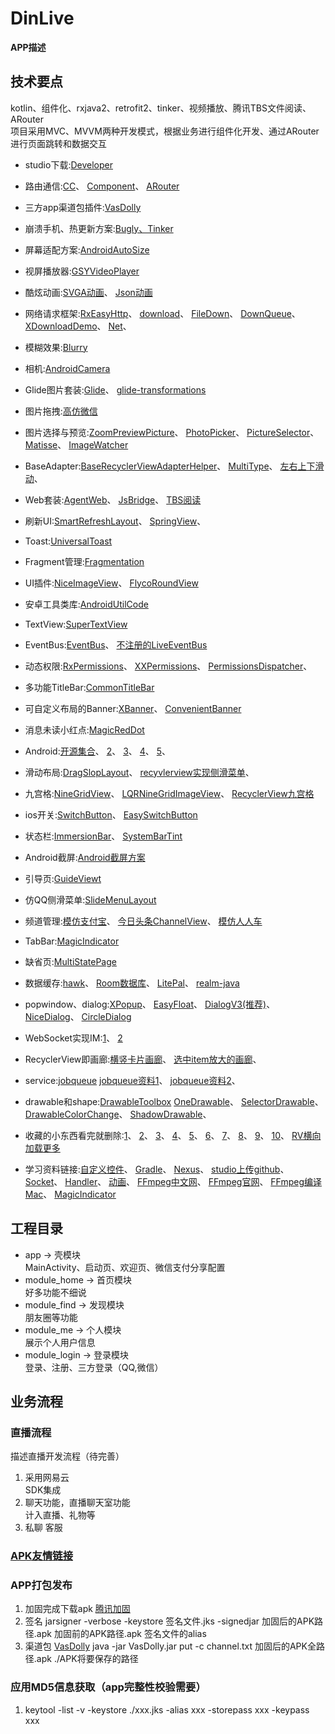 # DinLive
**APP描述**
## 技术要点  
kotlin、组件化、rxjava2、retrofit2、tinker、视频播放、腾讯TBS文件阅读、ARouter  
项目采用MVC、MVVM两种开发模式，根据业务进行组件化开发、通过ARouter进行页面跳转和数据交互  
- studio下载:[Developer](https://developer.android.google.cn)
- 路由通信:[CC](https://qibilly.com/CC-website)、
          [Component](https://github.com/xiaojinzi123/Component)、
          [ARouter](https://github.com/alibaba/ARouter/blob/master/README_CN.md)
- 三方app渠道包插件:[VasDolly](https://github.com/Tencent/VasDolly/blob/master/command/README.md)
- 崩溃手机、热更新方案:[Bugly、Tinker](https://bugly.qq.com/docs/)
- 屏幕适配方案:[AndroidAutoSize](https://github.com/JessYanCoding/AndroidAutoSize/blob/master/README-zh.md)
- 视屏播放器:[GSYVideoPlayer](https://github.com/CarGuo/GSYVideoPlayer)
- 酷炫动画:[SVGA动画](http://svga.io)、
          [Json动画](https://github.com/airbnb/lottie-android)
- 网络请求框架:[RxEasyHttp](https://github.com/zhou-you/RxEasyHttp)、
             [download](https://github.com/zhoukang99/download)、
             [FileDown](https://github.com/zlwmzh/FileDown)、
             [DownQueue](https://github.com/Vurtex/DownQueue)、
             [XDownloadDemo](https://github.com/msdgwzhy6/XDownloadDemo)、
             [Net](https://github.com/liangjingkanji/Net)、
             
- 模糊效果:[Blurry](https://github.com/wasabeef/Blurry)
- 相机:[AndroidCamera](https://github.com/aserbao/AndroidCamera)
- Glide图片套装:[Glide](https://github.com/bumptech/glide)、
               [glide-transformations](https://github.com/wasabeef/glide-transformations)
- 图片拖拽:[高仿微信](https://github.com/githubwing/DragPhotoView)
- 图片选择与预览:[ZoomPreviewPicture](https://github.com/yangchaojiang/ZoomPreviewPicture)、
              [PhotoPicker](https://github.com/yudu233/PhotoPicker)、
              [PictureSelector](https://github.com/LuckSiege/PictureSelector)、
              [Matisse](https://github.com/zhihu/Matisse)、
              [ImageWatcher](https://github.com/iielse/ImageWatcher)
              
- BaseAdapter:[BaseRecyclerViewAdapterHelper](https://github.com/CymChad/BaseRecyclerViewAdapterHelper)、
              [MultiType](https://github.com/drakeet/MultiType)、
              [左右上下滑动](https://github.com/alexzaitsev/freepager)、
              
- Web套装:[AgentWeb](https://github.com/Justson/AgentWeb)、
         [JsBridge](https://github.com/lzyzsd/JsBridge)、
         [TBS阅读](https://x5.tencent.com)
- 刷新UI:[SmartRefreshLayout](https://github.com/scwang90/SmartRefreshLayout)、
        [SpringView](https://github.com/liaoinstan/SpringView)、
- Toast:[UniversalToast](https://github.com/bboylin/UniversalToast)
- Fragment管理:[Fragmentation](https://github.com/YoKeyword/Fragmentation/tree/master)
- UI插件:[NiceImageView](https://github.com/SheHuan/NiceImageView)、
        [FlycoRoundView](https://github.com/H07000223/FlycoRoundView)
- 安卓工具类库:[AndroidUtilCode](https://github.com/Blankj/AndroidUtilCode)
- TextView:[SuperTextView](https://github.com/chenBingX/SuperTextView)
- EventBus:[EventBus](https://github.com/greenrobot/EventBus)、
           [不注册的LiveEventBus](https://github.com/JeremyLiao/LiveEventBus)
- 动态权限:[RxPermissions](https://github.com/tbruyelle/RxPermissions)、
          [XXPermissions](https://github.com/getActivity/XXPermissions)、
          [PermissionsDispatcher](https://github.com/permissions-dispatcher/PermissionsDispatcher)、
- 多功能TitleBar:[CommonTitleBar](https://github.com/wuhenzhizao/android-titlebar)
- 可自定义布局的Banner:[XBanner](https://github.com/xiaohaibin/XBanner)、
                    [ConvenientBanner](https://github.com/saiwu-bigkoo/Android-ConvenientBanner)
- 消息未读小红点:[MagicRedDot](https://github.com/kanglongba/MagicRedDot)
- Android:[开源集合](https://hndeveloper.github.io/2017/github-android-ui.html#Spinner)、
          [2](https://blog.csdn.net/csdn576038874/article/details/81200674)、
          [3](https://github.com/XXApple/AndroidLibs/tree/master/完整开源项目Project)、
          [4](https://www.jianshu.com/p/67da7b78e78a)、
          [5](https://github.com/SenhLinsh/Android-Hot-Libraries)、
- 滑动布局:[DragSlopLayout](https://github.com/Rukey7/DragSlopLayout)、
          [recyvlerview实现侧滑菜单](https://github.com/aitsuki/SwipeMenuRecyclerView)、
- 九宫格:[NineGridView](https://github.com/Vanish136/NineGridView)、
        [LQRNineGridImageView](https://github.com/GitLqr/LQRNineGridImageView)、
        [RecyclerView九宫格](https://blog.csdn.net/cjs1534717040/article/details/78459821)
- ios开关:[SwitchButton](https://github.com/zcweng/SwitchButton)、
         [EasySwitchButton](https://github.com/heshiweij/EasySwitchButton)
- 状态栏:[ImmersionBar](https://github.com/gyf-dev/ImmersionBar)、
        [SystemBarTint](https://github.com/jgilfelt/SystemBarTint)
- Android截屏:[Android截屏方案](https://www.jianshu.com/p/980a75a31f2f)
- 引导页:[GuideViewt](https://github.com/binIoter/GuideView)
- 仿QQ侧滑菜单:[SlideMenuLayout](https://github.com/JingYeoh/SlideMenuLayout)
- 频道管理:[模仿支付宝](http://www.apkbus.com/thread-600249-1-1.html)、
          [今日头条ChannelView](https://github.com/chengzhicao/ChannelView)、
          [模仿人人车](http://www.apkbus.com/thread-600215-1-1.html)
- TabBar:[MagicIndicator](https://github.com/hackware1993/MagicIndicator)
- 缺省页:[MultiStatePage](https://github.com/Zhao-Yan-Yan/MultiStatePage)
- 数据缓存:[hawk](https://github.com/orhanobut/hawk)、
          [Room数据库](https://developer.android.google.cn/jetpack/androidx/releases/room)、
          [LitePal](https://github.com/guolindev/LitePal)、
          [realm-java](https://github.com/realm/realm-java)
- popwindow、dialog:[XPopup](https://github.com/li-xiaojun/XPopup)、
            [EasyFloat](https://github.com/princekin-f/EasyFloat)、
            [DialogV3(推荐)](https://github.com/kongzue/DialogV3)、
            [NiceDialog](https://github.com/SheHuan/NiceDialog)、
            [CircleDialog](https://github.com/mylhyl/Android-CircleDialog)
- WebSocket实现IM:[1](https://github.com/0xZhangKe/WebSocketDemo)、
          [2](https://github.com/yangxch/WebSocketClient)     
- RecyclerView即画廊:[横竖卡片画廊](https://github.com/Azoft/CarouselLayoutManager)、
                     [选中item放大的画廊](https://github.com/yarolegovich/DiscreteScrollView)、
- service:[jobqueue](https://github.com/yigit/android-priority-jobqueue)
          [jobqueue资料1](https://blog.csdn.net/moonshine99/article/details/77862254)、
          [jobqueue资料2](https://segmentfault.com/a/1190000040300302)、

- drawable和shape:[DrawableToolbox](https://github.com/duanhong169/DrawableToolbox)
          [OneDrawable](https://github.com/maoruibin/OneDrawable)、
          [SelectorDrawable](https://github.com/yuanwenbing/SelectorDrawable)、
          [DrawableColorChange](https://github.com/mathiazhagan01/DrawableColorChange)、
          [ShadowDrawable](https://github.com/Liberuman/ShadowDrawable)、
                     
- 收藏的小东西看完就删除:[1](https://github.com/Yellow5A5/ClearScreenHelper)、
                     [2](https://github.com/Qiang3570/LiveLayout)、
                     [3](https://github.com/zuiwuyuan/WeChatPswKeyboard)、
                     [4](https://github.com/panpf/spider-web-score-view)、
                     [5](https://github.com/zhangyuChen1991/Roll3DImageView)、
                     [6](https://github.com/ernestoyaquello/VerticalStepperForm)、
                     [7](https://github.com/ToDou/appbarlayout-spring-behavior)、
                     [8](https://github.com/chilijung/android-stepsview)、
                     [9](https://github.com/XXApple/AndroidLibs)、
                     [10](https://github.com/bingoogolapple/BGAPhotoPicker-Android)、
                     [RV横向加载更多](https://blog.csdn.net/lanxuan1993/article/details/94559744)
 - 学习资料链接:[自定义控件](https://blog.csdn.net/harvic880925/article/details/50995268)、
              [Gradle](https://blog.csdn.net/heqiangflytosky/article/details/50853268)、
              [Nexus](https://blog.csdn.net/qinlincnds/article/details/90757619)、
              [studio上传github](https://www.cnblogs.com/imqsl/p/6763133.html)、
              [Socket](https://www.jianshu.com/p/c27c4e9b2211)、
              [Handler](https://www.jianshu.com/p/f7cabfe19720)、
              [动画](https://www.jianshu.com/p/769242cba1f8)、
              [FFmpeg中文网](http://www.ffmpeg.club/android.html)、
              [FFmpeg官网](https://www.ffmpeg.org)、
              [FFmpeg编译Mac](https://zhuanlan.zhihu.com/p/76462890)、
              [MagicIndicator](https://github.com/hackware1993/MagicIndicator)
                 
## 工程目录
- app -> 壳模块  
    MainActivity、启动页、欢迎页、微信支付分享配置 
- module_home -> 首页模块  
    好多功能不细说
- module_find -> 发现模块  
    朋友圈等功能
- module_me -> 个人模块  
    展示个人用户信息
- module_login -> 登录模块  
    登录、注册、三方登录（QQ,微信）
## 业务流程

### 直播流程  
描述直播开发流程（待完善）

1. 采用网易云      
    SDK集成
2. 聊天功能，直播聊天室功能  
    计入直播、礼物等
3. 私聊 
   客服
### [APK友情链接](https://www.pgyer.com/hOPa)
 
### APP打包发布
1. 加固完成下载apk [腾讯加固](https://wetest.qq.com/product/appReinforcement)
2. 签名 jarsigner -verbose -keystore 签名文件.jks -signedjar 加固后的APK路径.apk 加固前的APK路径.apk 签名文件的alias
3. 渠道包 [VasDolly](https://github.com/Tencent/VasDolly/blob/master/command/README.md) java -jar VasDolly.jar put -c channel.txt 加固后的APK全路径.apk ./APK将要保存的路径

### 应用MD5信息获取（app完整性校验需要） 
1. keytool -list -v -keystore ./xxx.jks -alias xxx -storepass xxx -keypass xxx
